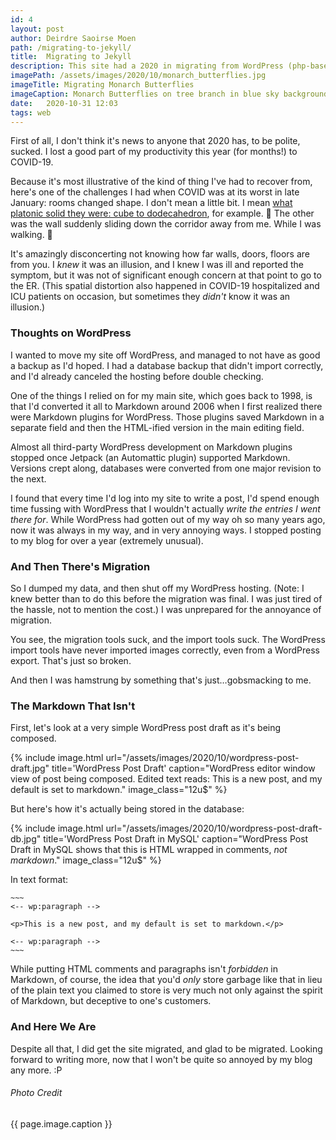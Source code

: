 ```yaml
---
id: 4
layout: post
author: Deirdre Saoirse Moen
path: /migrating-to-jekyll/
title:  Migrating to Jekyll
description: This site had a 2020 in migrating from WordPress (php-based dynamic site) to Jekyll (ruby-based static site generator). Let me tell you all about it.
imagePath: /assets/images/2020/10/monarch_butterflies.jpg
imageTitle: Migrating Monarch Butterflies
imageCaption: Monarch Butterflies on tree branch in blue sky background, photo by JHVEPhoto/Depositphotos, used with permission
date:   2020-10-31 12:03
tags: web
---
```


First of all, I don't think it's news to anyone that 2020 has, to be polite, sucked. I lost a good part of my productivity this year (for months!) to COVID-19.

Because it's most illustrative of the kind of thing I've had to recover from, here's one of the challenges I had when COVID was at its worst in late January: rooms changed shape. I don't mean a little bit. I mean [what platonic solid they were: cube to dodecahedron](https://en.wikipedia.org/wiki/Platonic_solid), for example. 🤮 The other was the wall suddenly sliding down the corridor away from me. While I was walking. 🤮

It's amazingly disconcerting not knowing how far walls, doors, floors are from you. I *knew* it was an illusion, and I knew I was ill and reported the symptom, but it was not of significant enough concern at that point to go to the ER. (This spatial distortion also happened in COVID-19 hospitalized and ICU patients on occasion, but sometimes they *didn't* know it was an illusion.)

### Thoughts on WordPress

I wanted to move my site off WordPress, and managed to not have as good a backup as I'd hoped. I had a database backup that didn't import correctly, and I'd already canceled the hosting before double checking.

One of the things I relied on for my main site, which goes back to 1998, is that I'd converted it all to Markdown around 2006 when I first realized there were Markdown plugins for WordPress. Those plugins saved Markdown in a separate field and then the HTML-ified version in the main editing field.

Almost all third-party WordPress development on Markdown plugins stopped once Jetpack (an Automattic plugin) supported Markdown. Versions crept along, databases were converted from one major revision to the next.

I found that every time I'd log into my site to write a post, I'd spend enough time fussing with WordPress that I wouldn't actually *write the entries I went there for*. While WordPress had gotten out of my way oh so many years ago, now it was always in my way, and in very annoying ways. I stopped posting to my blog for over a year (extremely unusual).

### And Then There's Migration

So I dumped my data, and then shut off my WordPress hosting. (Note: I knew better than to do this before the migration was final. I was just tired of the hassle, not to mention the cost.) I was unprepared for the annoyance of migration.

You see, the migration tools suck, and the import tools suck. The WordPress import tools have never imported images correctly, even from a WordPress export. That's just so broken.

And then I was hamstrung by something that's just…gobsmacking to me.

### The Markdown That Isn't

First, let's look at a very simple WordPress post draft as it's being composed.

{% include image.html url="/assets/images/2020/10/wordpress-post-draft.jpg" title='WordPress Post Draft' caption="WordPress editor window view of post being composed. Edited text reads: This is a new post, and my default is set to markdown." image_class="12u$" %}

But here's how it's actually being stored in the database:

{% include image.html url="/assets/images/2020/10/wordpress-post-draft-db.jpg" title='WordPress Post Draft in MySQL' caption="WordPress Post Draft in MySQL shows that this is HTML wrapped in comments, *not markdown*." image_class="12u$" %}

In text format:

    ~~~
    <-- wp:paragraph -->

    <p>This is a new post, and my default is set to markdown.</p>

    <-- wp:paragraph -->
    ~~~

While putting HTML comments and paragraphs isn't *forbidden* in Markdown, of course, the idea that you'd *only* store garbage like that in lieu of the plain text you claimed to store is very much not only against the spirit of Markdown, but deceptive to one's customers.

### And Here We Are

Despite all that, I did get the site migrated, and glad to be migrated. Looking forward to writing more, now that I won't be quite so annoyed by my blog any more. :P

###### *Photo Credit*

<figcaption>{{ page.image.caption }}</figcaption>
